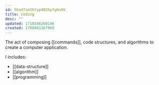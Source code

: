 ```yaml
---
id: 5kad7im1htyp4834yfgho5k
title: Coding
desc: ""
updated: 1710346260146
created: 1708961367969
---
```


The act of composing [[commands]], code structures, and
algorithms to create a computer application.

I includes:

- [[data-structure]]
- [[algorithm]]
- [[programming]]
